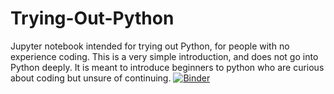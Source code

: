 # Trying-Out-Python
Jupyter notebook intended for trying out Python, for people with no experience coding. This is a very simple introduction, and does not go into Python deeply. It is meant to introduce beginners to python who are curious about coding but unsure of continuing.
[![Binder](https://mybinder.org/badge_logo.svg)](https://mybinder.org/v2/gh/ColKim/Trying-Out-Python/tree/build)
